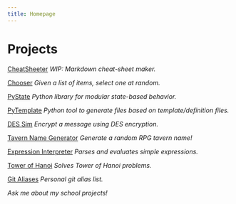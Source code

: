 ```yaml
---
title: Homepage
---
```


# Projects

[CheatSheeter](cheatsheeter)
_WIP: Markdown cheat-sheet maker._

[Chooser](Chooser)
_Given a list of items, select one at random._

[PyState](PyState)
_Python library for modular state-based behavior._

[PyTemplate](PyTemplate)
_Python tool to generate files based on template/definition files._

[DES Sim](des-sim)
_Encrypt a message using DES encryption._

[Tavern Name Generator](TavernNameGen/index.html)
_Generate a random RPG tavern name!_

[Expression Interpreter](https://github.com/JHaller27/ExpressionInterpreter)
_Parses and evaluates simple expressions._

[Tower of Hanoi](https://github.com/JHaller27/TowerOfHanoi-Python)
_Solves Tower of Hanoi problems._

[Git Aliases](https://github.com/JHaller27/git-config)
_Personal git alias list._


_Ask me about my school projects!_
